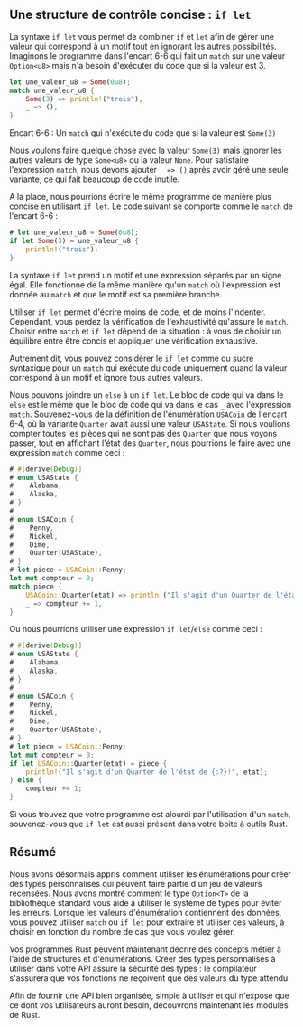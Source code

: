 <!--
## Concise Control Flow with `if let`
-->

## Une structure de contrôle concise : `if let`

<!--
The `if let` syntax lets you combine `if` and `let` into a less verbose way to
handle values that match one pattern while ignoring the rest. Consider the
program in Listing 6-6 that matches on an `Option<u8>` value but only wants to
execute code if the value is 3.
-->

La syntaxe `if let` vous permet de combiner `if` et `let` afin de gérer une
valeur qui correspond à un motif tout en ignorant les autres possibilités.
Imaginons le programme dans l'encart 6-6 qui fait un `match` sur une valeur
`Option<u8>` mais n'a besoin d'exécuter du code que si la valeur est 3.

<!--
```rust
let some_u8_value = Some(0u8);
match some_u8_value {
    Some(3) => println!("three"),
    _ => (),
}
```
-->

```rust
let une_valeur_u8 = Some(0u8);
match une_valeur_u8 {
    Some(3) => println!("trois"),
    _ => (),
}
```

<!--
<span class="caption">Listing 6-6: A `match` that only cares about executing
code when the value is `Some(3)`</span>
-->

<span class="caption">Encart 6-6 : Un `match` qui n'exécute du code que si la
valeur est `Some(3)`</span>

<!--
We want to do something with the `Some(3)` match but do nothing with any other
`Some<u8>` value or the `None` value. To satisfy the `match` expression, we
have to add `_ => ()` after processing just one variant, which is a lot of
boilerplate code to add.
-->

Nous voulons faire quelque chose avec la valeur `Some(3)` mais ignorer
les autres valeurs de type `Some<u8>` ou la valeur `None`. Pour satisfaire
l'expression `match`, nous devons ajouter `_ => ()` après avoir géré une seule
variante, ce qui fait beaucoup de code inutile.

<!--
Instead, we could write this in a shorter way using `if let`. The following
code behaves the same as the `match` in Listing 6-6:
-->

A la place, nous pourrions écrire le même programme de manière plus concise en
utilisant `if let`. Le code suivant se comporte comme le `match` de l'encart
6-6 :

<!--
```rust
# let some_u8_value = Some(0u8);
if let Some(3) = some_u8_value {
    println!("three");
}
```
-->

```rust
# let une_valeur_u8 = Some(0u8);
if let Some(3) = une_valeur_u8 {
    println!("trois");
}
```

<!--
The syntax `if let` takes a pattern and an expression separated by an equal
sign. It works the same way as a `match`, where the expression is given to the
`match` and the pattern is its first arm.
-->

La syntaxe `if let` prend un motif et une expression séparés par un signe égal.
Elle fonctionne de la même manière qu'un `match` où l'expression est donnée au
`match` et que le motif est sa première branche.

<!--
Using `if let` means less typing, less indentation, and less boilerplate code.
However, you lose the exhaustive checking that `match` enforces. Choosing
between `match` and `if let` depends on what you’re doing in your particular
situation and whether gaining conciseness is an appropriate trade-off for
losing exhaustive checking.
-->

Utiliser `if let` permet d'écrire moins de code, et de moins l'indenter.
Cependant, vous perdez la vérification de l'exhaustivité qu'assure le `match`.
Choisir entre `match` et `if let` dépend de la situation : à vous de choisir
un équilibre entre être concis et appliquer une vérification exhaustive.

<!--
In other words, you can think of `if let` as syntax sugar for a `match` that
runs code when the value matches one pattern and then ignores all other values.
-->

Autrement dit, vous pouvez considérer le `if let` comme du sucre syntaxique pour
un `match` qui exécute du code uniquement quand la valeur correspond à un motif
et ignore tous autres valeurs.

<!--
We can include an `else` with an `if let`. The block of code that goes with the
`else` is the same as the block of code that would go with the `_` case in the
`match` expression that is equivalent to the `if let` and `else`. Recall the
`Coin` enum definition in Listing 6-4, where the `Quarter` variant also held a
`UsState` value. If we wanted to count all non-quarter coins we see while also
announcing the state of the quarters, we could do that with a `match`
expression like this:
-->

Nous pouvons joindre un `else` à un `if let`. Le bloc de code qui va dans le
`else` est le même que le bloc de code qui va dans le cas `_` avec l'expression
`match`. Souvenez-vous de la définition de l'énumération `USACoin` de l'encart
6-4, où la variante `Quarter` avait aussi une valeur `USAState`. Si nous
voulions compter toutes les pièces qui ne sont pas des `Quarter` que nous voyons
passer, tout en affichant l'état des `Quarter`, nous pourrions le faire avec
une expression `match` comme ceci :

<!--
```rust
# #[derive(Debug)]
# enum UsState {
#    Alabama,
#    Alaska,
# }
#
# enum Coin {
#    Penny,
#    Nickel,
#    Dime,
#    Quarter(UsState),
# }
# let coin = Coin::Penny;
let mut count = 0;
match coin {
    Coin::Quarter(state) => println!("State quarter from {:?}!", state),
    _ => count += 1,
}
```
-->

```rust
# #[derive(Debug)]
# enum USAState {
#    Alabama,
#    Alaska,
# }
#
# enum USACoin {
#    Penny,
#    Nickel,
#    Dime,
#    Quarter(USAState),
# }
# let piece = USACoin::Penny;
let mut compteur = 0;
match piece {
    USACoin::Quarter(etat) => println!("Il s'agit d'un Quarter de l'état de {:?} !", etat),
    _ => compteur += 1,
}
```

<!--
Or we could use an `if let` and `else` expression like this:
-->

Ou nous pourrions utiliser une expression `if let`/`else` comme ceci :

<!--
```rust
# #[derive(Debug)]
# enum UsState {
#    Alabama,
#    Alaska,
# }
#
# enum Coin {
#    Penny,
#    Nickel,
#    Dime,
#    Quarter(UsState),
# }
# let coin = Coin::Penny;
let mut count = 0;
if let Coin::Quarter(state) = coin {
    println!("State quarter from {:?}!", state);
} else {
    count += 1;
}
```
-->

```rust
# #[derive(Debug)]
# enum USAState {
#    Alabama,
#    Alaska,
# }
#
# enum USACoin {
#    Penny,
#    Nickel,
#    Dime,
#    Quarter(USAState),
# }
# let piece = USACoin::Penny;
let mut compteur = 0;
if let USACoin::Quarter(etat) = piece {
    println!("Il s'agit d'un Quarter de l'état de {:?}!", etat);
} else {
    compteur += 1;
}
```

<!--
If you have a situation in which your program has logic that is too verbose to
express using a `match`, remember that `if let` is in your Rust toolbox as well.
-->

Si vous trouvez que votre programme est alourdi par l'utilisation d'un `match`,
souvenez-vous que `if let` est aussi présent dans votre boite à outils Rust.

<!--
## Summary
-->

## Résumé

<!--
We’ve now covered how to use enums to create custom types that can be one of a
set of enumerated values. We’ve shown how the standard library’s `Option<T>`
type helps you use the type system to prevent errors. When enum values have
data inside them, you can use `match` or `if let` to extract and use those
values, depending on how many cases you need to handle.
-->

Nous avons désormais appris comment utiliser les énumérations pour créer des
types personnalisés qui peuvent faire partie d'un jeu de valeurs recensées. Nous
avons montré comment le type `Option<T>` de la bibliothèque standard vous aide
à utiliser le système de types pour éviter les erreurs. Lorsque les valeurs
d'énumération contiennent des données, vous pouvez utiliser `match`
ou `if let` pour extraire et utiliser ces valeurs, à choisir en fonction du
nombre de cas que vous voulez gérer.

<!--
Your Rust programs can now express concepts in your domain using structs and
enums. Creating custom types to use in your API ensures type safety: the
compiler will make certain your functions get only values of the type each
function expects.
-->

Vos programmes Rust peuvent maintenant décrire des concepts métier à l'aide de
structures et d'énumérations. Créer des types personnalisés à utiliser dans
votre API assure la sécurité des types : le compilateur s'assurera que vos
fonctions ne reçoivent que des valeurs du type attendu.

<!--
In order to provide a well-organized API to your users that is straightforward
to use and only exposes exactly what your users will need, let’s now turn to
Rust’s modules.
-->

Afin de fournir une API bien organisée, simple à utiliser et qui n'expose que ce
dont vos utilisateurs auront besoin, découvrons maintenant les modules de Rust.
